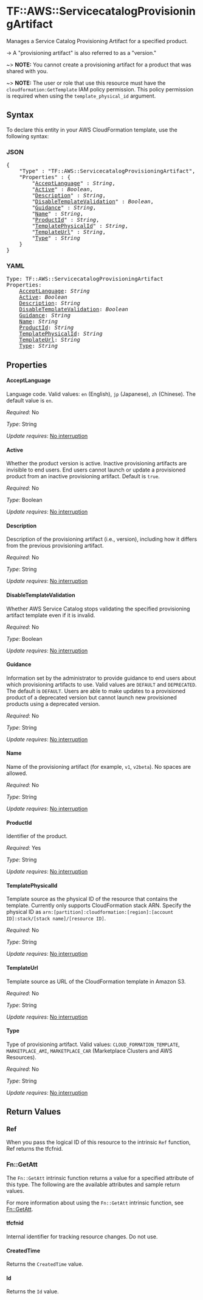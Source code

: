 # TF::AWS::ServicecatalogProvisioningArtifact

Manages a Service Catalog Provisioning Artifact for a specified product.

-> A "provisioning artifact" is also referred to as a "version."

~> **NOTE:** You cannot create a provisioning artifact for a product that was shared with you.

~> **NOTE:** The user or role that use this resource must have the `cloudformation:GetTemplate` IAM policy permission. This policy permission is required when using the `template_physical_id` argument.

## Syntax

To declare this entity in your AWS CloudFormation template, use the following syntax:

### JSON

<pre>
{
    "Type" : "TF::AWS::ServicecatalogProvisioningArtifact",
    "Properties" : {
        "<a href="#acceptlanguage" title="AcceptLanguage">AcceptLanguage</a>" : <i>String</i>,
        "<a href="#active" title="Active">Active</a>" : <i>Boolean</i>,
        "<a href="#description" title="Description">Description</a>" : <i>String</i>,
        "<a href="#disabletemplatevalidation" title="DisableTemplateValidation">DisableTemplateValidation</a>" : <i>Boolean</i>,
        "<a href="#guidance" title="Guidance">Guidance</a>" : <i>String</i>,
        "<a href="#name" title="Name">Name</a>" : <i>String</i>,
        "<a href="#productid" title="ProductId">ProductId</a>" : <i>String</i>,
        "<a href="#templatephysicalid" title="TemplatePhysicalId">TemplatePhysicalId</a>" : <i>String</i>,
        "<a href="#templateurl" title="TemplateUrl">TemplateUrl</a>" : <i>String</i>,
        "<a href="#type" title="Type">Type</a>" : <i>String</i>
    }
}
</pre>

### YAML

<pre>
Type: TF::AWS::ServicecatalogProvisioningArtifact
Properties:
    <a href="#acceptlanguage" title="AcceptLanguage">AcceptLanguage</a>: <i>String</i>
    <a href="#active" title="Active">Active</a>: <i>Boolean</i>
    <a href="#description" title="Description">Description</a>: <i>String</i>
    <a href="#disabletemplatevalidation" title="DisableTemplateValidation">DisableTemplateValidation</a>: <i>Boolean</i>
    <a href="#guidance" title="Guidance">Guidance</a>: <i>String</i>
    <a href="#name" title="Name">Name</a>: <i>String</i>
    <a href="#productid" title="ProductId">ProductId</a>: <i>String</i>
    <a href="#templatephysicalid" title="TemplatePhysicalId">TemplatePhysicalId</a>: <i>String</i>
    <a href="#templateurl" title="TemplateUrl">TemplateUrl</a>: <i>String</i>
    <a href="#type" title="Type">Type</a>: <i>String</i>
</pre>

## Properties

#### AcceptLanguage

Language code. Valid values: `en` (English), `jp` (Japanese), `zh` (Chinese). The default value is `en`.

_Required_: No

_Type_: String

_Update requires_: [No interruption](https://docs.aws.amazon.com/AWSCloudFormation/latest/UserGuide/using-cfn-updating-stacks-update-behaviors.html#update-no-interrupt)

#### Active

Whether the product version is active. Inactive provisioning artifacts are invisible to end users. End users cannot launch or update a provisioned product from an inactive provisioning artifact. Default is `true`.

_Required_: No

_Type_: Boolean

_Update requires_: [No interruption](https://docs.aws.amazon.com/AWSCloudFormation/latest/UserGuide/using-cfn-updating-stacks-update-behaviors.html#update-no-interrupt)

#### Description

Description of the provisioning artifact (i.e., version), including how it differs from the previous provisioning artifact.

_Required_: No

_Type_: String

_Update requires_: [No interruption](https://docs.aws.amazon.com/AWSCloudFormation/latest/UserGuide/using-cfn-updating-stacks-update-behaviors.html#update-no-interrupt)

#### DisableTemplateValidation

Whether AWS Service Catalog stops validating the specified provisioning artifact template even if it is invalid.

_Required_: No

_Type_: Boolean

_Update requires_: [No interruption](https://docs.aws.amazon.com/AWSCloudFormation/latest/UserGuide/using-cfn-updating-stacks-update-behaviors.html#update-no-interrupt)

#### Guidance

Information set by the administrator to provide guidance to end users about which provisioning artifacts to use. Valid values are `DEFAULT` and `DEPRECATED`. The default is `DEFAULT`. Users are able to make updates to a provisioned product of a deprecated version but cannot launch new provisioned products using a deprecated version.

_Required_: No

_Type_: String

_Update requires_: [No interruption](https://docs.aws.amazon.com/AWSCloudFormation/latest/UserGuide/using-cfn-updating-stacks-update-behaviors.html#update-no-interrupt)

#### Name

Name of the provisioning artifact (for example, `v1`, `v2beta`). No spaces are allowed.

_Required_: No

_Type_: String

_Update requires_: [No interruption](https://docs.aws.amazon.com/AWSCloudFormation/latest/UserGuide/using-cfn-updating-stacks-update-behaviors.html#update-no-interrupt)

#### ProductId

Identifier of the product.

_Required_: Yes

_Type_: String

_Update requires_: [No interruption](https://docs.aws.amazon.com/AWSCloudFormation/latest/UserGuide/using-cfn-updating-stacks-update-behaviors.html#update-no-interrupt)

#### TemplatePhysicalId

Template source as the physical ID of the resource that contains the template. Currently only supports CloudFormation stack ARN. Specify the physical ID as `arn:[partition]:cloudformation:[region]:[account ID]:stack/[stack name]/[resource ID]`.

_Required_: No

_Type_: String

_Update requires_: [No interruption](https://docs.aws.amazon.com/AWSCloudFormation/latest/UserGuide/using-cfn-updating-stacks-update-behaviors.html#update-no-interrupt)

#### TemplateUrl

Template source as URL of the CloudFormation template in Amazon S3.

_Required_: No

_Type_: String

_Update requires_: [No interruption](https://docs.aws.amazon.com/AWSCloudFormation/latest/UserGuide/using-cfn-updating-stacks-update-behaviors.html#update-no-interrupt)

#### Type

Type of provisioning artifact. Valid values: `CLOUD_FORMATION_TEMPLATE`, `MARKETPLACE_AMI`, `MARKETPLACE_CAR` (Marketplace Clusters and AWS Resources).

_Required_: No

_Type_: String

_Update requires_: [No interruption](https://docs.aws.amazon.com/AWSCloudFormation/latest/UserGuide/using-cfn-updating-stacks-update-behaviors.html#update-no-interrupt)

## Return Values

### Ref

When you pass the logical ID of this resource to the intrinsic `Ref` function, Ref returns the tfcfnid.

### Fn::GetAtt

The `Fn::GetAtt` intrinsic function returns a value for a specified attribute of this type. The following are the available attributes and sample return values.

For more information about using the `Fn::GetAtt` intrinsic function, see [Fn::GetAtt](https://docs.aws.amazon.com/AWSCloudFormation/latest/UserGuide/intrinsic-function-reference-getatt.html).

#### tfcfnid

Internal identifier for tracking resource changes. Do not use.

#### CreatedTime

Returns the <code>CreatedTime</code> value.

#### Id

Returns the <code>Id</code> value.

